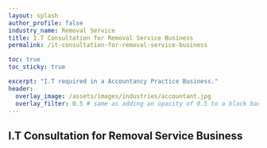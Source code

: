 ```yaml
---
layout: splash 
author_profile: false 
industry_name: Removal Service
title: I.T Consultation for Removal Service Business
permalink: /it-consultation-for-removal-service-business

toc: true
toc_sticky: true

excerpt: "I.T required in a Accountancy Practice Business."
header:
  overlay_image: /assets/images/industries/accountant.jpg
  overlay_filter: 0.5 # same as adding an opacity of 0.5 to a black background
---
```


## I.T Consultation for Removal Service Business